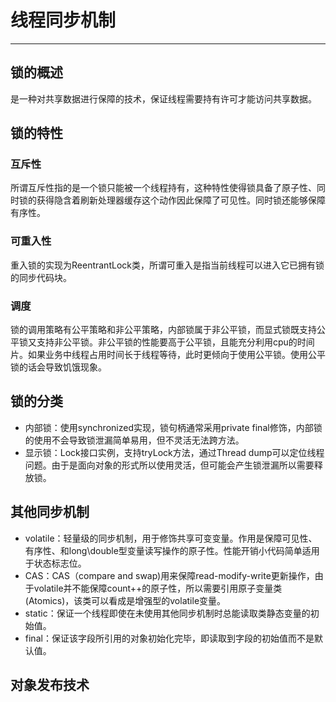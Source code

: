# 线程同步机制
***

## 锁的概述
是一种对共享数据进行保障的技术，保证线程需要持有许可才能访问共享数据。

## 锁的特性
### 互斥性
所谓互斥性指的是一个锁只能被一个线程持有，这种特性使得锁具备了原子性、同时锁的获得隐含着刷新处理器缓存这个动作因此保障了可见性。同时锁还能够保障有序性。

### 可重入性
重入锁的实现为ReentrantLock类，所谓可重入是指当前线程可以进入它已拥有锁的同步代码块。

### 调度
锁的调用策略有公平策略和非公平策略，内部锁属于非公平锁，而显式锁既支持公平锁又支持非公平锁。非公平锁的性能要高于公平锁，且能充分利用cpu的时间片。如果业务中线程占用时间长于线程等待，此时更倾向于使用公平锁。使用公平锁的话会导致饥饿现象。

## 锁的分类
- 内部锁：使用synchronized实现，锁句柄通常采用private final修饰，内部锁的使用不会导致锁泄漏简单易用，但不灵活无法跨方法。
- 显示锁：Lock接口实例，支持tryLock方法，通过Thread dump可以定位线程问题。由于是面向对象的形式所以使用灵活，但可能会产生锁泄漏所以需要释放锁。

## 其他同步机制
- volatile：轻量级的同步机制，用于修饰共享可变变量。作用是保障可见性、有序性、和long\double型变量读写操作的原子性。性能开销小代码简单适用于状态标志位。
- CAS：CAS（compare and swap)用来保障read-modify-write更新操作，由于volatile并不能保障count++的原子性，所以需要引用原子变量类(Atomics)，该类可以看成是增强型的volatile变量。
- static：保证一个线程即使在未使用其他同步机制时总能读取类静态变量的初始值。
- final：保证该字段所引用的对象初始化完毕，即读取到字段的初始值而不是默认值。

## 对象发布技术